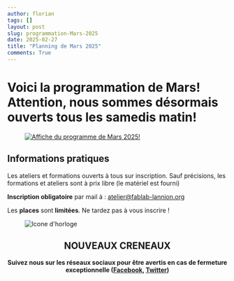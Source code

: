 ```yaml
---
author: florian
tags: []
layout: post
slug: programmation-Mars-2025
date: 2025-02-27
title: "Planning de Mars 2025"
comments: True
---
```

Voici la programmation de Mars! 
Attention, nous sommes désormais ouverts tous les samedis matin!
========

<figure>
	<a href="{{ site.static_url }}/mars.pdf"><img src="{{ site.static_url }}/mars.pdf" alt="Affiche du programme de Mars 2025!"></a>
</figure>

Informations pratiques
--------
Les ateliers et formations ouverts à tous sur inscription. Sauf précisions, les formations et ateliers sont à prix libre (le matériel est fourni)

**Inscription obligatoire** par mail à : 
atelier@fablab-lannion.org

Les **places** sont **limitées**. Ne tardez pas à vous inscrire !


<figure>
<img src="{{ site.static_url }}/icone-horloge.png" alt="Icone d'horloge" />
</figure> 
<div align="center">
<h2>NOUVEAUX CRENEAUX</h2>

<p><b>Suivez nous sur les réseaux sociaux pour être avertis en cas de fermeture exceptionnelle (<a href="https://www.facebook.com/fablablannion">Facebook</a>, <a href="https://twitter.com/notifications">Twitter</a>)</b></p>
</div>


